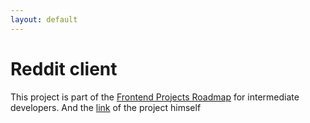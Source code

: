 ```yaml
---
layout: default
---
```

# Reddit client

This project is part of the [Frontend Projects Roadmap](https://roadmap.sh/frontend/projects) for intermediate developers. And the [link](https://roadmap.sh/projects/reddit-client) of the project himself 
